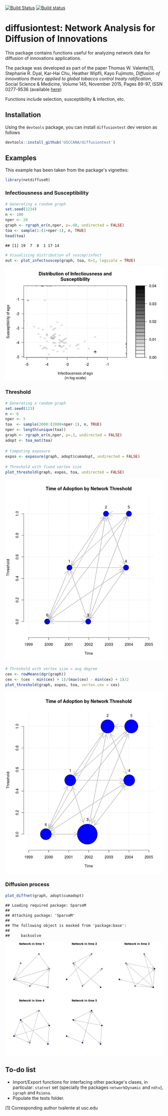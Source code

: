 [![Build Status](https://travis-ci.org/USCCANA/diffusiontest.svg?branch=master)](https://travis-ci.org/USCCANA/diffusiontest) [![Build status](https://ci.appveyor.com/api/projects/status/4my2mtk5cjjuslwe?svg=true)](https://ci.appveyor.com/project/gvegayon/diffusiontest)

diffusiontest: Network Analysis for Diffusion of Innovations
============================================================

This package contains functions useful for analyzing network data for diffusion of innovations applications.

The package was developed as part of the paper Thomas W. Valente[1], Stephanie R. Dyal, Kar-Hai Chu, Heather Wipfli, Kayo Fujimoto, *Diffusion of innovations theory applied to global tobacco control treaty ratification*, Social Science & Medicine, Volume 145, November 2015, Pages 89-97, ISSN 0277-9536 (available [here](http://www.sciencedirect.com/science/article/pii/S027795361530143X))

Functions include selection, susceptibility & infection, etc.

Installation
------------

Using the `devtools` package, you can install `diffusiontest` dev version as follows

``` r
devtools::install_github('USCCANA/diffusiontest')
```

Examples
--------

This example has been taken from the package's vignettes:

``` r
library(netdiffuseR)
```

### Infectiousness and Susceptibility

``` r
# Generating a random graph
set.seed(1234)
n <- 100
nper <- 20
graph <- rgraph_er(n,nper, p=.40, undirected = FALSE)
toa <- sample(1:(1+nper-1), n, TRUE)
head(toa)
```

    ## [1] 19  7  8  1 17 14

``` r
# Visualizing distribution of suscep/infect
out <- plot_infectsuscep(graph, toa, K=1, logscale = TRUE)
```

![](README_files/figure-markdown_github/plot_infectsuscept-1.png)

### Threshold

``` r
# Generating a random graph
set.seed(123)
n <- 6
nper <- 5
toa  <- sample(2000:(2000+nper-1), n, TRUE)
nper <- length(unique(toa))
graph <- rgraph_er(n,nper, p=.3, undirected = FALSE)
adopt <- toa_mat(toa)

# Computing exposure
expos <- exposure(graph, adopt$cumadopt, undirected = FALSE)

# Threshold with fixed vertex size
plot_threshold(graph, expos, toa, undirected = FALSE)
```

![](README_files/figure-markdown_github/plot_threshold-1.png)

``` r
# Threshold with vertex size = avg degree
cex <- rowMeans(dgr(graph))
cex <- (cex - min(cex) + 1)/(max(cex) - min(cex) + 1)/2
plot_threshold(graph, expos, toa, vertex.cex = cex)
```

![](README_files/figure-markdown_github/plot_threshold-2.png)

### Diffusion process

``` r
plot_diffnet(graph, adopt$cumadopt)
```

    ## Loading required package: SparseM
    ## 
    ## Attaching package: 'SparseM'
    ## 
    ## The following object is masked from 'package:base':
    ## 
    ##     backsolve

![](README_files/figure-markdown_github/plot_diffnet-1.png)

To-do list
----------

-   Import/Export functions for interfacing other package's clases, in particular: `statnet` set (specially the packages `networkDynamic` and `ndtv`), `igraph` and `Rsiena`.
-   Populate the tests folder.

[1] Corresponding author tvalente at usc.edu
